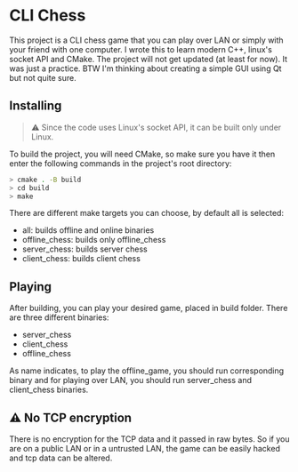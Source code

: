 # CLI Chess

This project is a CLI chess game that you can play over LAN or simply with your friend with one computer.
I wrote this to learn modern C++, linux's socket API and CMake.
The project will not get updated (at least for now). It was just a practice.
BTW I'm thinking about creating a simple GUI using Qt but not quite sure.

## Installing

>:warning:
Since the code uses Linux's socket API, it can be built only under Linux.

To build the project, you will need CMake, so make sure you have it then enter the following commands in the project's root directory:

```sh
> cmake . -B build
> cd build
> make
```

There are different make targets you can choose, by default all is selected:

* all: builds offline and online binaries
* offline_chess: builds only offline_chess
* server_chess: builds server chess
* client_chess: builds client chess

## Playing

After building, you can play your desired game, placed in build folder. There are three different binaries:

* server_chess
* client_chess
* offline_chess

As name indicates, to play the offline_game, you should run corresponding binary and for playing over LAN, you should run server_chess and client_chess binaries.

## :warning: No TCP encryption

There is no encryption for the TCP data and it passed in raw bytes. So if you are on a public LAN or in a untrusted LAN, the game can be easily hacked and tcp data can be altered.